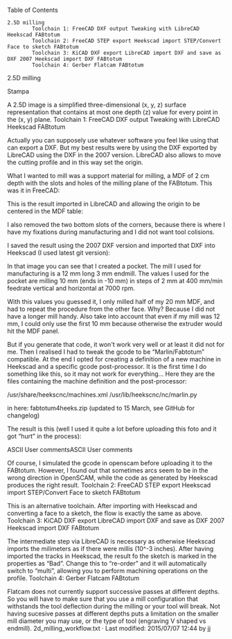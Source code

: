 
Table of Contents

    2.5D milling
            Toolchain 1: FreeCAD DXF output Tweaking with LibreCAD Heekscad FABtotum
            Toolchain 2: FreeCAD STEP export Heekscad import STEP/Convert Face to sketch FABtotum
            Toolchain 3: KiCAD DXF export LibreCAD import DXF and save as DXF 2007 Heekscad import DXF FABtotum
            Toolchain 4: Gerber Flatcam FABtotum

2.5D milling

Stampa

A 2.5D image is a simplified three-dimensional (x, y, z) surface representation that contains at most one depth (z) value for every point in the (x, y) plane.
Toolchain 1: FreeCAD DXF output Tweaking with LibreCAD Heekscad FABtotum

Actually you can supposely use whatever software you feel like using that can export a DXF. But my best results were by using the DXF exported by LibreCAD using the DXF in the 2007 version. LibreCAD also allows to move the cutting profile and in this way set the origin.

What I wanted to mill was a support material for milling, a MDF of 2 cm depth with the slots and holes of the milling plane of the FABtotum. This was it in FreeCAD:

This is the result imported in LibreCAD and allowing the origin to be centered in the MDF table:

I also removed the two bottom slots of the corners, because there is where I have my fixations during manufacturing and I did not want tool colisions.

I saved the result using the 2007 DXF version and imported that DXF into Heekscad (I used latest git version):

In that image you can see that I created a pocket. The mill I used for manufacturing is a 12 mm long 3 mm endmill. The values I used for the pocket are milling 10 mm (ends in -10 mm) in steps of 2 mm at 400 mm/min feedrate vertical and horizontal at 7000 rpm.

With this values you guessed it, I only milled half of my 20 mm MDF, and had to repeat the procedure from the other face. Why? Because I did not have a longer mill handy. Also take into account that even if my mill was 12 mm, I could only use the first 10 mm because otherwise the extruder would hit the MDF panel.

But if you generate that code, it won't work very well or at least it did not for me. Then I realised I had to tweak the gcode to be “Marlin/Fabtotum” compatible. At the end I opted for creating a definition of a new machine in Heekscad and a specific gcode post-processor. It is the first time I do something like this, so it may not work for everything… Here they are the files containing the machine definition and the post-processor:

/usr/share/heekscnc/machines.xml /usr/lib/heekscnc/nc/marlin.py

in here: fabtotum4heeks.zip (updated to 15 March, see GitHub for changelog)

The result is this (well I used it quite a lot before uploading this foto and it got “hurt” in the process):

ASCII User commentsASCII User comments

Of course, I simulated the gcode in openscam before uploading it to the FABtotum. However, I found out that sometimes arcs seem to be in the wrong direction in OpenSCAM, while the code as generated by Heekscad produces the right result.
Toolchain 2: FreeCAD STEP export Heekscad import STEP/Convert Face to sketch FABtotum

This is an alternative toolchain. After importing with Heekscad and converting a face to a sketch, the flow is exactly the same as above.
Toolchain 3: KiCAD DXF export LibreCAD import DXF and save as DXF 2007 Heekscad import DXF FABtotum

The intermediate step via LibreCAD is necessary as otherwise Heekscad imports the milimeters as if there were millis (10^-3 inches). After having imported the tracks in Heekscad, the result fo the sketch is marked in the properties as “Bad”. Change this to “re-order” and it will automatically switch to “multi”, allowing you to perform machining operations on the profile.
Toolchain 4: Gerber Flatcam FABtotum

Flatcam does not currently support successive passes at different depths. So you will have to make sure that you use a mill configuration that withstands the tool deflection during the milling or your tool will break. Not having sucesive passes at different depths puts a limitation on the smaller mill diameter you may use, or the type of tool (engraving V shaped vs endmill).
2d_milling_workflow.txt · Last modified: 2015/07/07 12:44 by jj